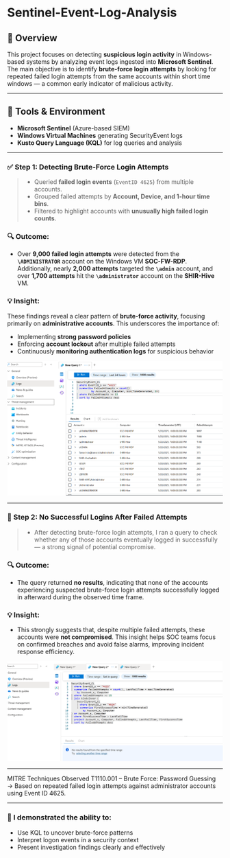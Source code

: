 # Sentinel-Event-Log-Analysis

## 📘 **Overview**  
This project focuses on detecting **suspicious login activity** in Windows-based systems by analyzing event logs ingested into **Microsoft Sentinel**. The main objective is to identify **brute-force login attempts** by looking for repeated failed login attempts from the same accounts within short time windows — a common early indicator of malicious activity.

---

## 🧰 **Tools & Environment**

- **Microsoft Sentinel** (Azure-based SIEM)  
- **Windows Virtual Machines** generating SecurityEvent logs  
- **Kusto Query Language (KQL)** for log queries and analysis  

---

### ✅ **Step 1: Detecting Brute-Force Login Attempts**

 > - Queried **failed login events** (`EventID 4625`) from multiple accounts.  
 > - Grouped failed attempts by **Account, Device, and 1-hour time bins**.  
 > - Filtered to highlight accounts with **unusually high failed login counts**.

  ### 🔍 **Outcome:**  
  - Over **9,000 failed login attempts** were detected from the **`\ADMINISTRATOR`** account on the Windows VM **SOC-FW-RDP**. Additionally, nearly **2,000 attempts** targeted the **`\admin`** account, and over **1,700 attempts** hit the 
  **`\administrator`** account on the **SHIR-Hive** VM.

  ### 💡 **Insight:**  
   These findings reveal a clear pattern of **brute-force activity**, focusing primarily on **administrative accounts**. This underscores the importance of:  
  - Implementing **strong password policies**  
  - Enforcing **account lockout** after multiple failed attempts    
  - Continuously **monitoring authentication logs** for suspicious behavior  

![Brute Force Login Attempts](FailedLogon.png)

---

### 🚫 Step 2: No Successful Logins After Failed Attempts

 > - After detecting brute-force login attempts, I ran a query to check whether any of those accounts eventually logged in successfully — a strong signal of potential compromise.

  ### 🔍 **Outcome:**  
   - The query returned **no results**, indicating that none of the accounts experiencing suspected brute-force login attempts successfully logged in afterward during the observed time frame.

  ### 💡 **Insight:**  
   - This strongly suggests that, despite multiple failed attempts, these accounts were **not compromised**. This insight helps SOC teams focus on confirmed breaches and avoid false alarms, improving incident response efficiency.

![Successful_Login Attempts](SuccessLogon.png)

---

MITRE Techniques Observed
T1110.001 – Brute Force: Password Guessing
→ Based on repeated failed login attempts against administrator accounts using Event ID 4625.

---

### 🧠 I demonstrated the ability to:

- Use KQL to uncover brute-force patterns
- Interpret logon events in a security context
- Present investigation findings clearly and effectively



